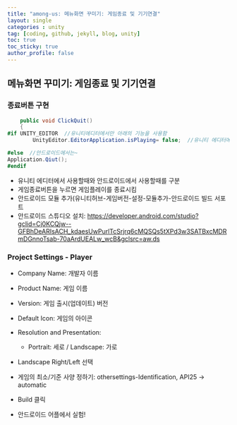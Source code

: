 ```yaml
---
title: "among-us: 메뉴화면 꾸미기: 게임종료 및 기기연결"
layout: single
categories : unity
tag: [coding, github, jekyll, blog, unity]
toc: true
toc_sticky: true
author_profile: false
---
```


## 메뉴화면 꾸미기: 게임종료 및 기기연결


### 종료버튼 구현

```C#
    public void ClickQuit()
    {
#if UNITY_EDITOR  //유니티에디터에서만 아래의 기능을 사용함
        UnityEditor.EditorApplication.isPlaying= false;  //유니티 에디터에서 플레이하고있는 상태를 false로 만듦,  에디터에서만 적용됨

#else  //안드로이드에서는~
Application.Qiut();
#endif

```
- 유니티 에디터에서 사용할때와 안드로이드에서 사용할때를 구분
- 게임종료버튼을 누르면 게임플레이를 종료시킴
- 안드로이드 모듈 추가(유니티허브-게임버전-설정-모듈추가-안드로이드 빌드 서포트
- 안드로이드 스튜디오 설치:
  https://developer.android.com/studio?gclid=Cj0KCQjw--GFBhDeARIsACH_kdaesUwPurlTcSrjrq6cMQSQs5tXPd3w3SATBxcMDRmDGnnoTsab-70aArdUEALw_wcB&gclsrc=aw.ds



### Project Settings - Player

- Company Name: 개발자 이름
- Product Name: 게임 이름
- Version: 게임 출시(업데이트) 버전
- Default Icon: 게임의 아이콘
- Resolution and Presentation: 
  - Portrait: 세로 / Landscape: 가로
 - Landscape Right/Left 선택
- 게임의 최소/기준 사양 정하기: othersettings-Identification, API25 → automatic



- Build 클릭
- 안드로이드 어플에서 실험!

